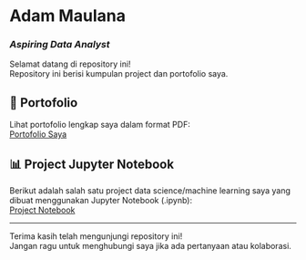 # Adam Maulana
### *Aspiring Data Analyst*

Selamat datang di repository ini!  
Repository ini berisi kumpulan project dan portofolio saya.

## 📄 Portofolio

Lihat portofolio lengkap saya dalam format PDF:  
[Portofolio Saya]([LINK_PDF_PORTOFOLIO](https://github.com/damsunshine/Data-Analyst/blob/main/Portofolio%20Adam%20Maulana.pdf))

## 📊 Project Jupyter Notebook

Berikut adalah salah satu project data science/machine learning saya yang dibuat menggunakan Jupyter Notebook (.ipynb):  
[Project Notebook](LINK_IPYNB_PROJECT)

---

Terima kasih telah mengunjungi repository ini!  
Jangan ragu untuk menghubungi saya jika ada pertanyaan atau kolaborasi.
